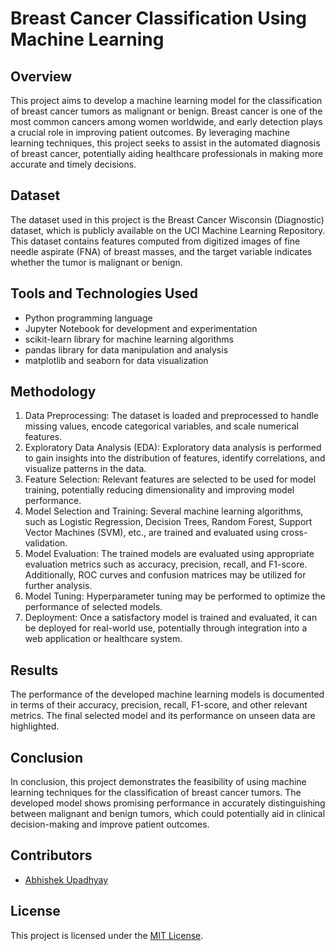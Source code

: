 # Breast Cancer Classification Using Machine Learning

## Overview
This project aims to develop a machine learning model for the classification of breast cancer tumors as malignant or benign. Breast cancer is one of the most common cancers among women worldwide, and early detection plays a crucial role in improving patient outcomes. By leveraging machine learning techniques, this project seeks to assist in the automated diagnosis of breast cancer, potentially aiding healthcare professionals in making more accurate and timely decisions.

## Dataset
The dataset used in this project is the Breast Cancer Wisconsin (Diagnostic) dataset, which is publicly available on the UCI Machine Learning Repository. This dataset contains features computed from digitized images of fine needle aspirate (FNA) of breast masses, and the target variable indicates whether the tumor is malignant or benign.


## Tools and Technologies Used
- Python programming language
- Jupyter Notebook for development and experimentation
- scikit-learn library for machine learning algorithms
- pandas library for data manipulation and analysis
- matplotlib and seaborn for data visualization

## Methodology
1. Data Preprocessing: The dataset is loaded and preprocessed to handle missing values, encode categorical variables, and scale numerical features.
2. Exploratory Data Analysis (EDA): Exploratory data analysis is performed to gain insights into the distribution of features, identify correlations, and visualize patterns in the data.
3. Feature Selection: Relevant features are selected to be used for model training, potentially reducing dimensionality and improving model performance.
4. Model Selection and Training: Several machine learning algorithms, such as Logistic Regression, Decision Trees, Random Forest, Support Vector Machines (SVM), etc., are trained and evaluated using cross-validation.
5. Model Evaluation: The trained models are evaluated using appropriate evaluation metrics such as accuracy, precision, recall, and F1-score. Additionally, ROC curves and confusion matrices may be utilized for further analysis.
6. Model Tuning: Hyperparameter tuning may be performed to optimize the performance of selected models.
7. Deployment: Once a satisfactory model is trained and evaluated, it can be deployed for real-world use, potentially through integration into a web application or healthcare system.

## Results
The performance of the developed machine learning models is documented in terms of their accuracy, precision, recall, F1-score, and other relevant metrics. The final selected model and its performance on unseen data are highlighted.

## Conclusion
In conclusion, this project demonstrates the feasibility of using machine learning techniques for the classification of breast cancer tumors. The developed model shows promising performance in accurately distinguishing between malignant and benign tumors, which could potentially aid in clinical decision-making and improve patient outcomes.

## Contributors
- [Abhishek Upadhyay](https://github.com/Abhishek4209)

## License
This project is licensed under the [MIT License](LICENSE).
